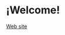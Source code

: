 # ¡Welcome!

[Web site](https://eeceron.github.io/Eduardo-CG/main.html)

<!---
eeceron/eeceron is a ✨ special ✨ repository because its `README.md` (this file) appears on your GitHub profile.
You can click the Preview link to take a look at your changes.
--->
